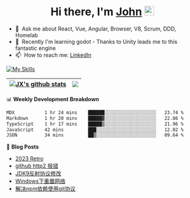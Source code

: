 <div align="center">
   <h1>Hi there, I'm <a href="https://www.linkedin.com/in/john-x-b26a9b251/">John</a> <img src="https://media.giphy.com/media/hvRJCLFzcasrR4ia7z/giphy.gif" width="25px"> </h1>
</div>



- 💬 &nbsp;Ask me about React, Vue, Angular, Browser, V8, Scrum, DDD, Homelab
- 📖 &nbsp;Recently I'm learning godot - Thanks to Unity leads me to this fantastic engine
- 📫 &nbsp;How to reach me: [LinkedIn](https://www.linkedin.com/in/john-x-b26a9b251/)


<!-- - 🔭 &nbsp;I’m currently working on [Ploger](https://www.github-trends.dev/) & [GitHub Ranking](https://www.github-ranking.dev/) -->
<!-- - ✍️ &nbsp;I blog here: [attackonmorty.com](https://www.attackonmorty.com/) -->

[![My Skills](https://skillicons.dev/icons?i=angular,vue,react,electron,lit,nextjs,tailwind,cs,dotnet,java,spring,azure,terraform,docker,kubernetes)](https://skillicons.dev)

| <a href="https://github.com/anuraghazra/github-readme-stats"><img align="center" src="https://git-stats-navy.vercel.app/api?username=johnxu16&show_icons=true&include_all_commits=true&theme=buefy&hide_border=true" alt="JX's github stats" /></a> | <a href="https://github.com/anuraghazra/github-readme-stats"><img align="center" src="https://git-stats-navy.vercel.app/api/top-langs/?username=johnxu16&layout=compact&theme=buefy&hide_border=true" /></a> |
| ------------- | ------------- |

📊 **Weekly Development Breakdown**
<!--START_SECTION:waka-->

```txt
MDX           1 hr 24 mins    ██████░░░░░░░░░░░░░░░░░░░   23.74 %
Markdown      1 hr 20 mins    █████▓░░░░░░░░░░░░░░░░░░░   22.86 %
TypeScript    1 hr 17 mins    █████▒░░░░░░░░░░░░░░░░░░░   21.96 %
JavaScript    42 mins         ███░░░░░░░░░░░░░░░░░░░░░░   12.02 %
JSON          34 mins         ██▒░░░░░░░░░░░░░░░░░░░░░░   09.64 %
```

<!--END_SECTION:waka-->

<!--
[![John's github stats](https://github-readme-stats-johnxu77.vercel.app/api?username=johnxu16&theme=dark)](https://github.com/johnxu77/github-readme-stats)
-->

📙 **Blog Posts**
<!-- BLOG-POST-LIST:START -->
- [2023 Retro](https://www.jxdev.com/blog/2023-retro)
- [github http2 报错](https://www.jxdev.com/blog/github-http2-error)
- [JDK9反射协议修改](https://www.jxdev.com/blog/jdk9-reflect-policy-changed)
- [Windows下重置网络](https://www.jxdev.com/blog/net-reset)
- [解决npm依赖使用git协议](https://www.jxdev.com/blog/npm-package-gitlink-error)
<!-- BLOG-POST-LIST:END -->
